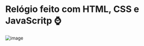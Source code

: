 # Relógio feito com HTML, CSS e JavaScritp ⌚

![image](https://github.com/user-attachments/assets/88ec2da2-df7d-4e20-be4c-57e14074e94e)
